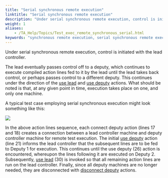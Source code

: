 ```yaml
--- 
title: "Serial synchronous remote execution"
linktitle: "Serial synchronous remote execution"
description: "Under serial synchronous remote execution, control is initiated with the lead controller."
weight: 1
aliases: 
    - /TA_Help/Topics/Test_exec_remote_synchronous_serial.html
keywords: "synchronous remote execution, serial synchronous remote execution"
---
```


Under serial synchronous remote execution, control is initiated with the lead controller.

The lead eventually passes control off to a deputy, which continues to execute compiled action lines fed to it by the lead until the lead takes back control, or perhaps passes control to a different deputy. This continues under the direction of the [use lead](/automation-guide/action-based-testing-language/built-in-actions/test-support-actions/remote-agents/use-lead) and [use deputy](/automation-guide/action-based-testing-language/built-in-actions/test-support-actions/remote-agents/use-deputy) actions. What should be noted is that, at any given point in time, execution takes place on one, and only one machine.

A typical test case employing serial synchronous execution might look something like this:

![](/images/TA_Help/Images/ug_remote_sync_serial_code.png)

In the above action lines sequence, each connect deputy action \(lines 17 and 18\) creates a connection between a lead controller machine and deputy controller machine for remote test execution. The initial [use deputy](/automation-guide/action-based-testing-language/built-in-actions/test-support-actions/remote-agents/use-deputy) action \(line 21\) informs the lead controller that the subsequent lines are to be fed to Deputy 1 for execution. This continues until the use deputy \(26\) action is encountered, whereupon the lines following it are executed on Deputy 2. Subsequently, [use lead](/automation-guide/action-based-testing-language/built-in-actions/test-support-actions/remote-agents/use-lead) \(30\) is invoked so that all remaining action lines are run on the lead controller. Finally, since all deputy machines are no longer needed, they are disconnected with [disconnect deputy](/automation-guide/action-based-testing-language/built-in-actions/test-support-actions/remote-agents/disconnect-deputy) actions.



